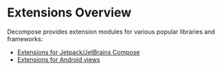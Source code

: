# Extensions Overview

Decompose provides extension modules for various popular libraries and frameworks:

- [Extensions for Jetpack/JetBrains Compose](/Decompose/extensions/compose/)
- [Extensions for Android views](/Decompose/extensions/android/)
